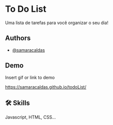 
# To Do List

Uma lista de tarefas para você organizar o seu dia!



## Authors

- [@samaracaldas](https://www.github.com/samaracaldas)


## Demo

Insert gif or link to demo

https://samaracaldas.github.io/todoList/
## 🛠 Skills
Javascript, HTML, CSS...


